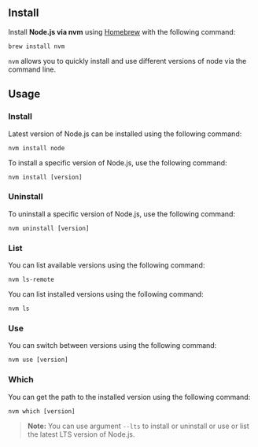 ## Install

Install **Node.js via nvm** using [Homebrew](../../mac/homebrew/index.md) with the following command:

```shell
brew install nvm
```

`nvm` allows you to quickly install and use different versions of node via the command line.

## Usage

### Install
Latest version of Node.js can be installed using the following command:

```
nvm install node
```

To install a specific version of Node.js, use the following command:

```
nvm install [version]
```

### Uninstall

To uninstall a specific version of Node.js, use the following command:

```
nvm uninstall [version]
```

### List

You can list available versions using the following command:

```
nvm ls-remote
```

You can list installed versions using the following command:

```
nvm ls
```

### Use
You can switch between versions using the following command:

```
nvm use [version]
```


### Which
You can get the path to the installed version using the following command:

```
nvm which [version]
```

> **Note:** You can use argument `--lts` to install or uninstall or use or list the latest LTS version of Node.js.